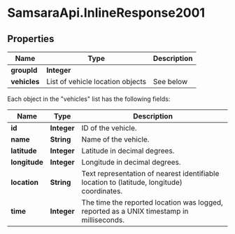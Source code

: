 # SamsaraApi.InlineResponse2001

## Properties
Name | Type | Description
------------ | ------------- | -------------
**groupId** | **Integer** |
**vehicles** | List of vehicle location objects | See below

Each object in the "vehicles" list has the following fields:

Name | Type | Description
------------ | ------------- | -------------
**id** | **Integer** | ID of the vehicle.
**name** | **String** | Name of the vehicle.
**latitude** | **Integer** | Latitude in decimal degrees.
**longitude** | **Integer** | Longitude in decimal degrees.
**location** | **String** | Text representation of nearest identifiable location to (latitude, longitude) coordinates.
**time** | **Integer** | The time the reported location was logged, reported as a UNIX timestamp in milliseconds.




